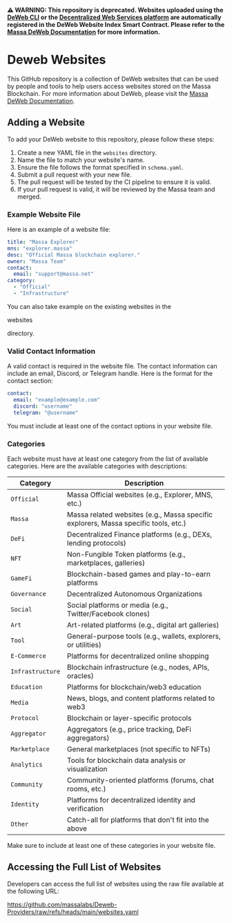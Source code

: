 **⚠️ WARNING: This repository is deprecated. Websites uploaded using the [DeWeb CLI](../cli/overview) or the [Decentralized Web Services platform](https://dws.massa.network) are automatically registered in the DeWeb Website Index Smart Contract. Please refer to the [Massa DeWeb Documentation](https://docs.massa.net/docs/deweb/getting-started/registries#register-your-website) for more information.**


# Deweb Websites

This GitHub repository is a collection of DeWeb websites that can be used by people and tools to help users access websites stored on the Massa Blockchain. For more information about DeWeb, please visit the [Massa DeWeb Documentation](https://docs.massa.net/docs/deweb/home).

## Adding a Website

To add your DeWeb website to this repository, please follow these steps:

1. Create a new YAML file in the `websites` directory.
2. Name the file to match your website's name.
3. Ensure the file follows the format specified in `schema.yaml`.
4. Submit a pull request with your new file.
5. The pull request will be tested by the CI pipeline to ensure it is valid.
6. If your pull request is valid, it will be reviewed by the Massa team and merged.

### Example Website File

Here is an example of a website file:

```yaml
title: "Massa Explorer"
mns: "explorer.massa"
desc: "Official Massa blockchain explorer."
owner: "Massa Team"
contact:
  email: "support@massa.net"
category:
  - "Official"
  - "Infrastructure"
```

You can also take example on the existing websites in the 

websites

 directory.

### Valid Contact Information

A valid contact is required in the website file. The contact information can include an email, Discord, or Telegram handle. Here is the format for the contact section:

```yaml
contact:
  email: "example@example.com"
  discord: "username"
  telegram: "@username"
```

You must include at least one of the contact options in your website file.

### Categories

Each website must have at least one category from the list of available categories. Here are the available categories with descriptions:

| Category       | Description                                                                 |
|----------------|-----------------------------------------------------------------------------|
| `Official`     | Massa Official websites (e.g., Explorer, MNS, etc.)                         |
| `Massa`        | Massa related websites (e.g., Massa specific explorers, Massa specific tools, etc.) |
| `DeFi`         | Decentralized Finance platforms (e.g., DEXs, lending protocols)             |
| `NFT`          | Non-Fungible Token platforms (e.g., marketplaces, galleries)                |
| `GameFi`       | Blockchain-based games and play-to-earn platforms                           |
| `Governance`   | Decentralized Autonomous Organizations                                      |
| `Social`       | Social platforms or media (e.g., Twitter/Facebook clones)                   |
| `Art`          | Art-related platforms (e.g., digital art galleries)                         |
| `Tool`         | General-purpose tools (e.g., wallets, explorers, or utilities)              |
| `E-Commerce`   | Platforms for decentralized online shopping                                 |
| `Infrastructure`| Blockchain infrastructure (e.g., nodes, APIs, oracles)                     |
| `Education`    | Platforms for blockchain/web3 education                                     |
| `Media`        | News, blogs, and content platforms related to web3                          |
| `Protocol`     | Blockchain or layer-specific protocols                                      |
| `Aggregator`   | Aggregators (e.g., price tracking, DeFi aggregators)                        |
| `Marketplace`  | General marketplaces (not specific to NFTs)                                 |
| `Analytics`    | Tools for blockchain data analysis or visualization                         |
| `Community`    | Community-oriented platforms (forums, chat rooms, etc.)                     |
| `Identity`     | Platforms for decentralized identity and verification                       |
| `Other`        | Catch-all for platforms that don't fit into the above                       |

Make sure to include at least one of these categories in your website file.

## Accessing the Full List of Websites
Developers can access the full list of websites using the raw file available at the following URL:

https://github.com/massalabs/Deweb-Providers/raw/refs/heads/main/websites.yaml
